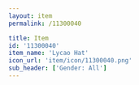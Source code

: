 ```yaml
---
layout: item
permalink: /11300040

title: Item
id: '11300040'
item_name: 'Lycao Hat'
icon_url: 'item/icon/11300040.png'
sub_header: ['Gender: All']
---
```

